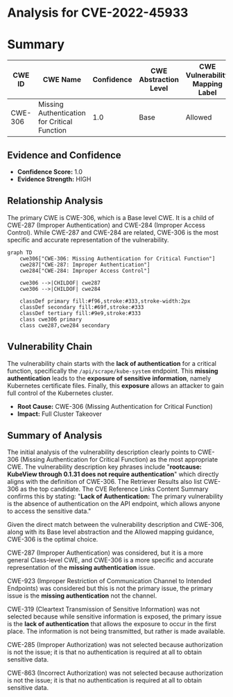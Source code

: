 # Analysis for CVE-2022-45933

# Summary
| CWE ID | CWE Name | Confidence | CWE Abstraction Level | CWE Vulnerability Mapping Label | CWE-Vulnerability Mapping Notes |
|---|---|---|---|---|---|
| CWE-306 | Missing Authentication for Critical Function | 1.0 | Base | Allowed | Primary CWE |

## Evidence and Confidence

*   **Confidence Score:** 1.0
*   **Evidence Strength:** HIGH

## Relationship Analysis
The primary CWE is CWE-306, which is a Base level CWE. It is a child of CWE-287 (Improper Authentication) and CWE-284 (Improper Access Control). While CWE-287 and CWE-284 are related, CWE-306 is the most specific and accurate representation of the vulnerability.
```mermaid
graph TD
    cwe306["CWE-306: Missing Authentication for Critical Function"]
    cwe287["CWE-287: Improper Authentication"]
    cwe284["CWE-284: Improper Access Control"]
    
    cwe306 -->|CHILDOF| cwe287
    cwe306 -->|CHILDOF| cwe284
    
    classDef primary fill:#f96,stroke:#333,stroke-width:2px
    classDef secondary fill:#69f,stroke:#333
    classDef tertiary fill:#9e9,stroke:#333
    class cwe306 primary
    class cwe287,cwe284 secondary
```

## Vulnerability Chain
The vulnerability chain starts with the **lack of authentication** for a critical function, specifically the `/api/scrape/kube-system` endpoint. This **missing authentication** leads to the **exposure of sensitive information**, namely Kubernetes certificate files. Finally, this **exposure** allows an attacker to gain full control of the Kubernetes cluster.
  - **Root Cause:** CWE-306 (Missing Authentication for Critical Function)
  - **Impact:** Full Cluster Takeover

## Summary of Analysis
The initial analysis of the vulnerability description clearly points to CWE-306 (Missing Authentication for Critical Function) as the most appropriate CWE. The vulnerability description key phrases include "**rootcause:** **KubeView through 0.1.31 does not require authentication**" which directly aligns with the definition of CWE-306. The Retriever Results also list CWE-306 as the top candidate. The CVE Reference Links Content Summary confirms this by stating: "**Lack of Authentication:** The primary vulnerability is the absence of authentication on the API endpoint, which allows anyone to access the sensitive data."

Given the direct match between the vulnerability description and CWE-306, along with its Base level abstraction and the Allowed mapping guidance, CWE-306 is the optimal choice.

CWE-287 (Improper Authentication) was considered, but it is a more general Class-level CWE, and CWE-306 is a more specific and accurate representation of the **missing authentication** issue.

CWE-923 (Improper Restriction of Communication Channel to Intended Endpoints) was considered but this is not the primary issue, the primary issue is the **missing authentication** not the channel.

CWE-319 (Cleartext Transmission of Sensitive Information) was not selected because while sensitive information is exposed, the primary issue is the **lack of authentication** that allows the exposure to occur in the first place. The information is not being transmitted, but rather is made available.

CWE-285 (Improper Authorization) was not selected because authorization is not the issue; it is that no authentication is required at all to obtain sensitive data.

CWE-863 (Incorrect Authorization) was not selected because authorization is not the issue; it is that no authentication is required at all to obtain sensitive data.